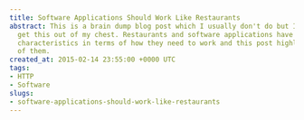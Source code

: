```yaml
---
title: Software Applications Should Work Like Restaurants
abstract: This is a brain dump blog post which I usually don't do but I needed to
  get this out of my chest. Restaurants and software applications have some common
  characteristics in terms of how they need to work and this post highlights some
  of them.
created_at: 2015-02-14 23:55:00 +0000 UTC
tags:
- HTTP
- Software
slugs:
- software-applications-should-work-like-restaurants
---
```

